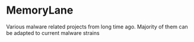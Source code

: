# MemoryLane
Various malware related projects from long time ago. Majority of them can be adapted to current malware strains
